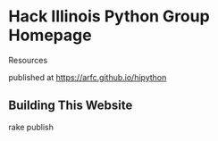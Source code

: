 
# Hack Illinois Python Group Homepage

Resources

published at https://arfc.github.io/hipython

## Building This Website

rake publish
